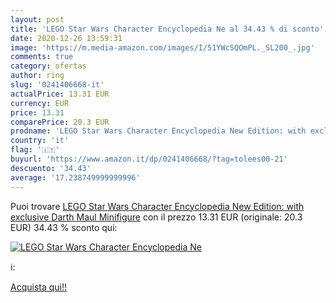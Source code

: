 ```yaml
---
layout: post
title: 'LEGO Star Wars Character Encyclopedia Ne al 34.43 % di sconto'
date: 2020-12-26 13:59:31
image: 'https://m.media-amazon.com/images/I/51YWcSQOmPL._SL200_.jpg'
comments: true
category: ofertas
author: ring
slug: '0241406668-it'
actualPrice: 13.31 EUR
currency: EUR
price: 13.31
comparePrice: 20.3 EUR
prodname: 'LEGO Star Wars Character Encyclopedia New Edition: with exclusive Darth Maul Minifigure'
country: 'it'
flag: '🇮🇹'
buyurl: 'https://www.amazon.it/dp/0241406668/?tag=tolees00-21'
descuento: '34.43'
average: '17.238749999999996'
---
```


Puoi trovare [LEGO Star Wars Character Encyclopedia New Edition: with exclusive Darth Maul Minifigure](https://www.amazon.it/dp/0241406668/?tag=tolees00-21) con il prezzo 13.31 EUR (originale: 20.3 EUR) 34.43 % sconto qui:

[![LEGO Star Wars Character Encyclopedia Ne](https://m.media-amazon.com/images/I/51YWcSQOmPL._SL200_.jpg)](https://www.amazon.it/dp/0241406668/?tag=tolees00-21)

ℹ️:


[Acquista qui!!](https://www.amazon.it/dp/0241406668/?tag=tolees00-21)

